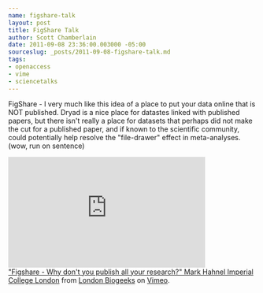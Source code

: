 ```yaml
---
name: figshare-talk
layout: post
title: FigShare Talk
author: Scott Chamberlain
date: 2011-09-08 23:36:00.003000 -05:00
sourceslug: _posts/2011-09-08-figshare-talk.md
tags:
- openaccess
- vime
- sciencetalks
---
```


FigShare - I very much like this idea of a place to put your data online that is NOT published. Dryad is a nice place for datastes linked with published papers, but there isn't really a place for datasets that perhaps did not make the cut for a published paper, and if known to the scientific community, could potentially help resolve the "file-drawer" effect in meta-analyses. (wow, run on sentence)

<iframe frameborder="0" height="225" src="http://player.vimeo.com/video/26416313?title=0&amp;byline=0&amp;portrait=0" width="400"></iframe><br /><a href="http://vimeo.com/26416313">"Figshare - Why don't you publish all your research?" Mark Hahnel Imperial College London</a> from <a href="http://vimeo.com/biogeeks">London Biogeeks</a> on <a href="http://vimeo.com/">Vimeo</a>.
